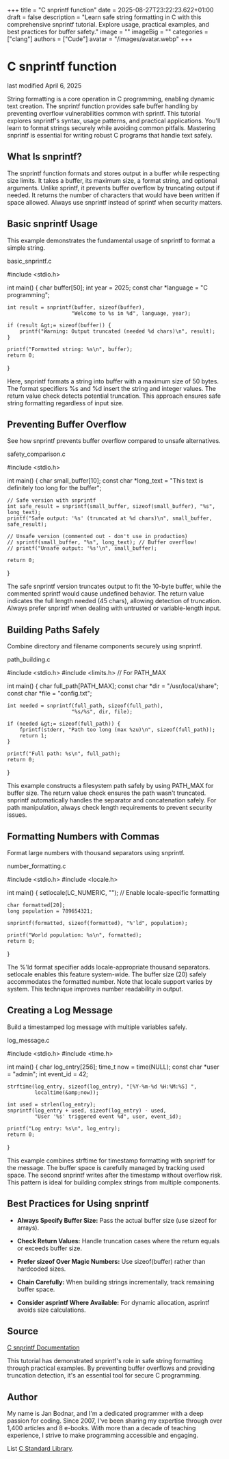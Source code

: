 +++
title = "C snprintf function"
date = 2025-08-27T23:22:23.622+01:00
draft = false
description = "Learn safe string formatting in C with this comprehensive snprintf tutorial. Explore usage, practical examples, and best practices for buffer safety."
image = ""
imageBig = ""
categories = ["clang"]
authors = ["Cude"]
avatar = "/images/avatar.webp"
+++

# C snprintf function

last modified April 6, 2025

String formatting is a core operation in C programming, enabling dynamic text
creation. The snprintf function provides safe buffer handling by
preventing overflow vulnerabilities common with sprintf. This
tutorial explores snprintf's syntax, usage patterns, and practical
applications. You'll learn to format strings securely while avoiding common
pitfalls. Mastering snprintf is essential for writing robust C
programs that handle text safely.

## What Is snprintf?

The snprintf function formats and stores output in a buffer while
respecting size limits. It takes a buffer, its maximum size, a format string,
and optional arguments. Unlike sprintf, it prevents buffer overflow
by truncating output if needed. It returns the number of characters that would
have been written if space allowed. Always use snprintf instead of
sprintf when security matters.

## Basic snprintf Usage

This example demonstrates the fundamental usage of snprintf to
format a simple string.

basic_snprintf.c
  

#include &lt;stdio.h&gt;

int main() {
    char buffer[50];
    int year = 2025;
    const char *language = "C programming";
    
    int result = snprintf(buffer, sizeof(buffer), 
                         "Welcome to %s in %d", language, year);
    
    if (result &gt;= sizeof(buffer)) {
        printf("Warning: Output truncated (needed %d chars)\n", result);
    }
    
    printf("Formatted string: %s\n", buffer);
    return 0;
}

Here, snprintf formats a string into buffer with a
maximum size of 50 bytes. The format specifiers %s and
%d insert the string and integer values. The return value check
detects potential truncation. This approach ensures safe string formatting
regardless of input size.

## Preventing Buffer Overflow

See how snprintf prevents buffer overflow compared to unsafe
alternatives.

safety_comparison.c
  

#include &lt;stdio.h&gt;

int main() {
    char small_buffer[10];
    const char *long_text = "This text is definitely too long for the buffer";
    
    // Safe version with snprintf
    int safe_result = snprintf(small_buffer, sizeof(small_buffer), "%s", long_text);
    printf("Safe output: '%s' (truncated at %d chars)\n", small_buffer, safe_result);
    
    // Unsafe version (commented out - don't use in production)
    // sprintf(small_buffer, "%s", long_text); // Buffer overflow!
    // printf("Unsafe output: '%s'\n", small_buffer);
    
    return 0;
}

The safe snprintf version truncates output to fit the 10-byte
buffer, while the commented sprintf would cause undefined behavior.
The return value indicates the full length needed (45 chars), allowing detection
of truncation. Always prefer snprintf when dealing with
untrusted or variable-length input.

## Building Paths Safely

Combine directory and filename components securely using snprintf.

path_building.c
  

#include &lt;stdio.h&gt;
#include &lt;limits.h&gt; // For PATH_MAX

int main() {
    char full_path[PATH_MAX];
    const char *dir = "/usr/local/share";
    const char *file = "config.txt";
    
    int needed = snprintf(full_path, sizeof(full_path), 
                         "%s/%s", dir, file);
    
    if (needed &gt;= sizeof(full_path)) {
        fprintf(stderr, "Path too long (max %zu)\n", sizeof(full_path));
        return 1;
    }
    
    printf("Full path: %s\n", full_path);
    return 0;
}

This example constructs a filesystem path safely by using PATH_MAX
for buffer size. The return value check ensures the path wasn't truncated.
snprintf automatically handles the separator and concatenation
safely. For path manipulation, always check length requirements to prevent
security issues.

## Formatting Numbers with Commas

Format large numbers with thousand separators using snprintf.

number_formatting.c
  

#include &lt;stdio.h&gt;
#include &lt;locale.h&gt;

int main() {
    setlocale(LC_NUMERIC, ""); // Enable locale-specific formatting
    
    char formatted[20];
    long population = 789654321;
    
    snprintf(formatted, sizeof(formatted), "%'ld", population);
    
    printf("World population: %s\n", formatted);
    return 0;
}

The %'ld format specifier adds locale-appropriate thousand
separators. setlocale enables this feature system-wide. The buffer
size (20) safely accommodates the formatted number. Note that locale support
varies by system. This technique improves number readability in output.

## Creating a Log Message

Build a timestamped log message with multiple variables safely.

log_message.c
  

#include &lt;stdio.h&gt;
#include &lt;time.h&gt;

int main() {
    char log_entry[256];
    time_t now = time(NULL);
    const char *user = "admin";
    int event_id = 42;
    
    strftime(log_entry, sizeof(log_entry), "[%Y-%m-%d %H:%M:%S] ", 
             localtime(&amp;now));
             
    int used = strlen(log_entry);
    snprintf(log_entry + used, sizeof(log_entry) - used,
             "User '%s' triggered event %d", user, event_id);
    
    printf("Log entry: %s\n", log_entry);
    return 0;
}

This example combines strftime for timestamp formatting with
snprintf for the message. The buffer space is carefully managed by
tracking used space. The second snprintf writes after the timestamp
without overflow risk. This pattern is ideal for building complex strings from
multiple components.

## Best Practices for Using snprintf

- **Always Specify Buffer Size:** Pass the actual buffer size (use sizeof for arrays).

- **Check Return Values:** Handle truncation cases where the return equals or exceeds buffer size.

- **Prefer sizeof Over Magic Numbers:** Use sizeof(buffer) rather than hardcoded sizes.

- **Chain Carefully:** When building strings incrementally, track remaining buffer space.

- **Consider asprintf Where Available:** For dynamic allocation, asprintf avoids size calculations.

## Source

[C snprintf Documentation](https://en.cppreference.com/w/c/io/fprintf)

This tutorial has demonstrated snprintf's role in safe string
formatting through practical examples. By preventing buffer overflows and
providing truncation detection, it's an essential tool for secure C programming.

## Author

My name is Jan Bodnar, and I'm a dedicated programmer with a deep passion for
coding. Since 2007, I've been sharing my expertise through over 1,400 articles
and 8 e-books. With more than a decade of teaching experience, I strive to make
programming accessible and engaging.

List [C Standard Library](/all/#clang-std).